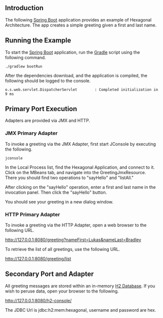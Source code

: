 ## Introduction

The following [Spring Boot](https://spring.io/projects/spring-boot) application provides an
example of Hexagonal Architecture.  The app creates a simple greeting given a first and last name.


## Running the Example

To start the [Spring Boot](https://spring.io/projects/spring-boot) application, run the [Gradle](https://gradle.org/) script using
the following command.

```./gradlew bootRun```

After the dependencies download, and the application is compiled, the following should be logged to the console.

```o.s.web.servlet.DispatcherServlet        : Completed initialization in 9 ms```

## Primary Port Execution

Adapters are provided via JMX and HTTP.

### JMX Primary Adapter

To invoke a greeting via the JMX Adapter, first start JConsole by executing the following.

```jconsole```

In the Local Process list, find the Hexagonal Application, and connect to it.
Click on the MBeans tab, and navigate into the GreetingJmxResource.  There you should find
two operations to "sayHello" and "listAll."

After clicking on the "sayHello" operation, enter a first and last name in the 
invocation panel.  Then click the "sayHello" button.

You should see your greeting in a new dialog window.  

### HTTP Primary Adapter

To invoke a greeting via the HTTP Adapter, open a web browser to the following URL.

http://127.0.0.1:8080/greeting?nameFirst=Lukas&nameLast=Bradley

To retrieve the list of all greetings, use the following URL.

http://127.0.0.1:8080/greeting/list

## Secondary Port and Adapter

All greeting messages are stored within an in-memory [H2 Database]("http://www.h2database.com").
If you wish to peruse data, open your browser to the following.

http://127.0.0.1:8080/h2-console/

The JDBC Url is jdbc:h2:mem:hexagonal, username and password are hex.
